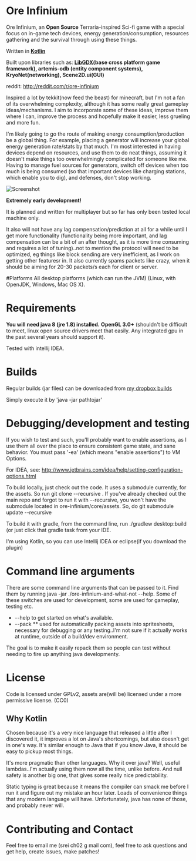 # Ore Infinium

Ore Infinium, an **Open Source** Terraria-inspired Sci-fi game with a special focus
on in-game tech devices, energy generation/consumption, resources gathering and the survival
through using these things. 

Written in **[Kotlin](https://kotlinlang.org/)** 

Built upon libraries such as: **[LibGDX](https://libgdx.badlogicgames.com/)(base cross platform game framework), artemis-odb (entity component systems), KryoNet(networking), Scene2D.ui(GUI)**

reddit: http://reddit.com/r/ore-infinium


Inspired a lot by tekkit(now feed the beast) for minecraft, but I'm not a fan of its overwhelming complexity, although it has some really great gameplay ideas/mechanisms. I aim to incorporate some of these ideas, improve them where I can, improve the process and hopefully make it easier, less grueling and more fun. 

I'm likely going to go the route of making energy consumption/production be a global thing. For example, placing a generator will increase your global energy generation rate/stats by that much. I'm most interested in having devices depend on resources, and use them to do neat things, assuming it doesn't make things too overwhelmingly complicated for someone like me. Having to manage fuel sources for generators, switch off devices when too much is being consumed (so that important devices like charging stations, which enable you to dig), and defenses, don't stop working.

![Screenshot](http://i.imgur.com/iCaUnQZ.png "Screenshot1")


**Extremely early development!**

It is planned and written for multiplayer but so far has only been tested local
machine only.

It also will not have any lag compensation/prediction at all for a while until
I get more functionality (functionality being more important, and lag compensation
can be a bit of an after thought, as it is more time consuming and requires
a lot of tuning)..not to mention the protocol will need to be optimized,
eg things like block sending are very inefficient, as I
work on getting other featuresr in. It also currently spams packets like
crazy, when it should be aiming for 20-30 packets/s each for client or server.

#Platforms
All desktop platforms (which can run the JVM) (Linux, with OpenJDK,
Windows, Mac OS X).

# Requirements
**You will need java 8 (jre 1.8) installed.**
**OpenGL 3.0+** (shouldn't be difficult to meet, linux open source drivers meet that easily. Any integrated gpu in the past several years should support it).

Tested with intellij IDEA. 

# Builds
Regular builds (jar files) can be downloaded from [my dropbox builds](https://www.dropbox.com/sh/utrgredr6xx44jd/AACycdKZElceSHSrIFSvXPkXa?dl=0)

Simply execute it by 'java -jar pathtojar'

# Debugging/development and testing

If you wish to test and such, you'll probably want to enable assertions, as I use
them all over the place to ensure consistent game state, and sane behavior. You
must pass '-ea' (which means "enable assertions") to VM Options.

For IDEA, see: http://www.jetbrains.com/idea/help/setting-configuration-options.html

To build locally, just check out the code. It uses a submodule currently, for the assets. So run git clone --recursive <the url>. If you've already checked out the main repo and forgot to run it with --recursive, you won't have the submodule located in ore-infinium/core/assets. So, do git submodule update --recursive

To build it with gradle, from the command line, run ./gradlew desktop:build (or just click that gradle task from your IDE.

I'm using Kotlin, so you can use Intellij IDEA or eclipse(if you download the plugin)

# Command line arguments
There are some command line arguments that can be passed to it. Find them by running java -jar ./ore-infinium-and-what-not --help. Some of these switches are used for development, some are used for gameplay, testing etc.
* --help to get started on what's available.
* --pack
** used for automatically packing assets into spritesheets, necessary for
debugging or any testing..I'm not sure if it actually works at runtime, outside
of a build/dev environment.

The goal is to make it easily repack them so people can test without
needing to fire up anything java developmenty.

# License
Code is licensed under GPLv2, assets are(will be) licensed under a more permissive license. (CC0)

## Why Kotlin
Chosen because it's a very nice language that released a little after I discovered it,
it improves a lot on Java's shortcomings, but also doesn't get in one's way. It's
similar enough to Java that if you know Java, it should be easy to pickup most things.

It's more pragmatic than other languages. Why it over java? Well, useful lambdas..I'm
actually using them now all the time, unlike before. And null safety is another big
one, that gives some really nice predictability. 

Static typing is great because it means the compiler can smack me before I run
it and figure out my mistake an hour later. Loads of convenience things that any
modern language will have. Unfortunately, java has none of those, and probably never will.

# Contributing and Contact
Feel free to email me (srei ch02 g mail com), feel free to ask questions and get help, create issues, make patches! 
